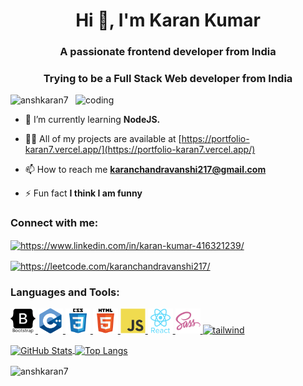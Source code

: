 <h1 align="center">Hi 👋, I'm Karan Kumar</h1>
<h3 align="center">A passionate frontend developer from India</h3>

<h3 align="center"> Trying to be a Full Stack Web developer from India</h3>

<img align="right" alt="coding" width="400" src="https://cdn.dribbble.com/users/1708816/screenshots/15637256/media/f9826f0af8a49462f048262a8502035b.gif">

<p align="left"> <img src="https://komarev.com/ghpvc/?username=anshkaran7&label=Profile%20views&color=0e75b6&style=flat" alt="anshkaran7" /> </p>

- 🌱 I’m currently learning **NodeJS.**

- 👨‍💻 All of my projects are available at [https://portfolio-karan7.vercel.app/](https://portfolio-karan7.vercel.app/)

- 📫 How to reach me **karanchandravanshi217@gmail.com**

- ⚡ Fun fact **I think I am funny**

<h3 align="left">Connect with me:</h3>
<p align="left">
<a href="https://linkedin.com/in/https://www.linkedin.com/in/karan-kumar-416321239/" target="blank"><img align="center" src="https://raw.githubusercontent.com/rahuldkjain/github-profile-readme-generator/master/src/images/icons/Social/linked-in-alt.svg" alt="https://www.linkedin.com/in/karan-kumar-416321239/" height="30" width="40" /></a>

<a href="https://leetcode.com/Anshkaran7/" target="blank"><img align="center" src="https://raw.githubusercontent.com/rahuldkjain/github-profile-readme-generator/master/src/images/icons/Social/leet-code.svg" alt="https://leetcode.com/karanchandravanshi217/" height="30" width="40" /></a>
</p>

<h3 align="left">Languages and Tools:</h3>
<p align="left"> <a href="https://getbootstrap.com" target="_blank" rel="noreferrer"> <img src="https://raw.githubusercontent.com/devicons/devicon/master/icons/bootstrap/bootstrap-plain-wordmark.svg" alt="bootstrap" width="40" height="40"/> </a> <a href="https://www.w3schools.com/cpp/" target="_blank" rel="noreferrer"> <img src="https://raw.githubusercontent.com/devicons/devicon/master/icons/cplusplus/cplusplus-original.svg" alt="cplusplus" width="40" height="40"/> </a> <a href="https://www.w3schools.com/css/" target="_blank" rel="noreferrer"> <img src="https://raw.githubusercontent.com/devicons/devicon/master/icons/css3/css3-original-wordmark.svg" alt="css3" width="40" height="40"/> </a> <a href="https://www.w3.org/html/" target="_blank" rel="noreferrer"> <img src="https://raw.githubusercontent.com/devicons/devicon/master/icons/html5/html5-original-wordmark.svg" alt="html5" width="40" height="40"/> </a> <a href="https://developer.mozilla.org/en-US/docs/Web/JavaScript" target="_blank" rel="noreferrer"> <img src="https://raw.githubusercontent.com/devicons/devicon/master/icons/javascript/javascript-original.svg" alt="javascript" width="40" height="40"/> </a> <a href="https://reactjs.org/" target="_blank" rel="noreferrer"> <img src="https://raw.githubusercontent.com/devicons/devicon/master/icons/react/react-original-wordmark.svg" alt="react" width="40" height="40"/> </a> <a href="https://sass-lang.com" target="_blank" rel="noreferrer"> <img src="https://raw.githubusercontent.com/devicons/devicon/master/icons/sass/sass-original.svg" alt="sass" width="40" height="40"/> </a> <a href="https://tailwindcss.com/" target="_blank" rel="noreferrer"> <img src="https://www.vectorlogo.zone/logos/tailwindcss/tailwindcss-icon.svg" alt="tailwind" width="40" height="40"/> </a> </p>

<a href="https://github.com/Anshkaran7">
  <img align="center" alt="GitHub Stats" src="https://github-readme-stats.vercel.app/api?theme=radical&username=Anshkaran7&show_icons=true&include_all_commits=true" />
</a>
<a href="https://github.com/Anshkaran7">
  <img align="center" alt="Top Langs" src="https://github-readme-stats.vercel.app/api/top-langs/?theme=radical&username=Anshkaran7&layout=compact" />
</a>

<p><img align="center" src="https://github-readme-streak-stats.herokuapp.com/?user=anshkaran7&" alt="anshkaran7" /></p>
